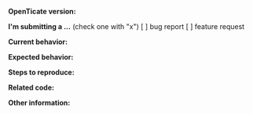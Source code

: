
**OpenTicate version:**

**I'm submitting a ...**  (check one with "x")
[ ] bug report
[ ] feature request


**Current behavior:**

**Expected behavior:**

**Steps to reproduce:**

**Related code:**

**Other information:**
<!-- List any other information that is relevant to your issue. Stack traces, related issues, suggestions on how to fix, Stack Overflow links, forum links, etc. -->

